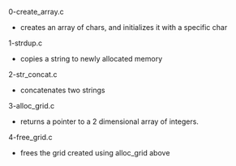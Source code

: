 0-create_array.c
* creates an array of chars, and initializes it with a specific char

1-strdup.c
* copies a string to newly allocated memory

2-str_concat.c
* concatenates two strings

3-alloc_grid.c
* returns a pointer to a 2 dimensional array of integers.

4-free_grid.c
* frees the grid created using alloc_grid above


